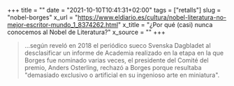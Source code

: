 +++
title = ""
date = "2021-10-10T10:41:31+02:00"
tags = ["retalls"]
slug = "nobel-borges"
x_url = "https://www.eldiario.es/cultura/nobel-literatura-no-mejor-escritor-mundo_1_8374262.html"
x_title = "¿Por qué (casi) nunca conocemos al Nobel de Literatura?"
x_source = ""
+++


> …según reveló en 2018 el periódico sueco Svenska Dagbladet al desclasificar un informe de Academia realizado en la etapa en la que Borges fue nominado varias veces, el presidente del Comité del premio, Anders Osterling, rechazó a Borges porque resultaba "demasiado exclusivo o artificial en su ingenioso arte en miniatura".
